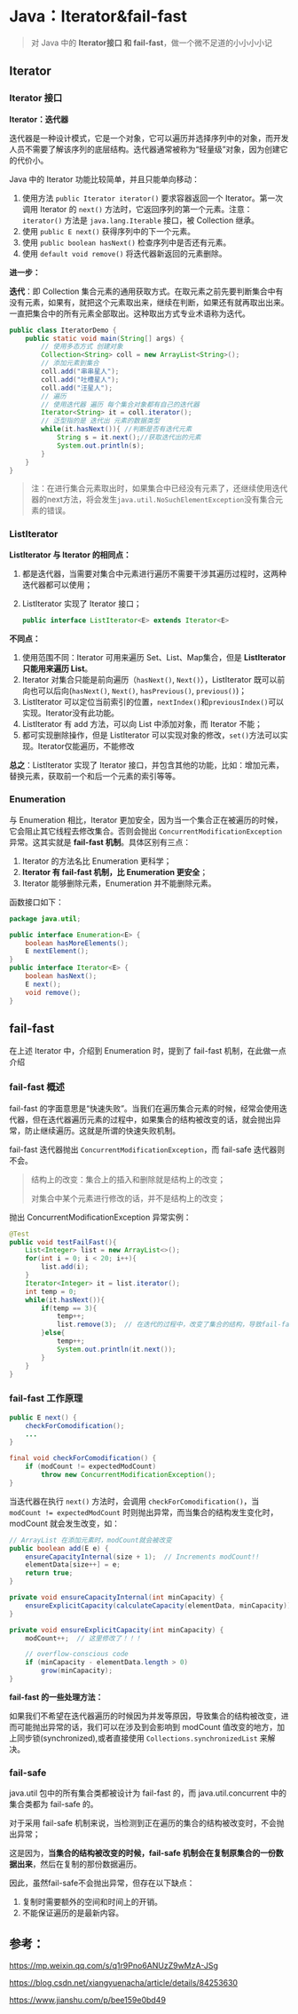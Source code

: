 # Java：Iterator&fail-fast

> 对 Java 中的 **Iterator接口 和 fail-fast**，做一个微不足道的小小小小记

## Iterator

### Iterator 接口

**Iterator：迭代器**

迭代器是一种设计模式，它是一个对象，它可以遍历并选择序列中的对象，而开发人员不需要了解该序列的底层结构。迭代器通常被称为“轻量级”对象，因为创建它的代价小。

Java 中的 Iterator 功能比较简单，并且只能单向移动：　　

1. 使用方法 `public Iterator iterator()` 要求容器返回一个 Iterator。第一次调用 Iterator 的 `next()` 方法时，它返回序列的第一个元素。注意：`iterator()` 方法是 `java.lang.Iterable` 接口，被 Collection 继承。　　
2. 使用 `public E next()` 获得序列中的下一个元素。　
3. 使用 `public boolean hasNext()` 检查序列中是否还有元素。　　
4. 使用 `default void remove()` 将迭代器新返回的元素删除。

**进一步：**

**迭代**：即 Collection 集合元素的通用获取方式。在取元素之前先要判断集合中有没有元素，如果有，就把这个元素取出来，继续在判断，如果还有就再取出出来。一直把集合中的所有元素全部取出。这种取出方式专业术语称为迭代。

```java
public class IteratorDemo {
    public static void main(String[] args) {
        // 使用多态方式 创建对象
        Collection<String> coll = new ArrayList<String>();
        // 添加元素到集合
        coll.add("串串星人");
        coll.add("吐槽星人");
        coll.add("汪星人");
        // 遍历
        // 使用迭代器 遍历 每个集合对象都有自己的迭代器
        Iterator<String> it = coll.iterator();
        // 泛型指的是 迭代出 元素的数据类型
        while(it.hasNext()){ //判断是否有迭代元素
            String s = it.next();//获取迭代出的元素
            System.out.println(s);
        }
    }
}
```

> 注：在进行集合元素取出时，如果集合中已经没有元素了，还继续使用迭代器的next方法，将会发生`java.util.NoSuchElementException`没有集合元素的错误。

### ListIterator

**ListIterator 与 Iterator 的相同点：**

1. 都是迭代器，当需要对集合中元素进行遍历不需要干涉其遍历过程时，这两种迭代器都可以使用；

2. ListIterator 实现了 Iterator 接口；

   ```java
   public interface ListIterator<E> extends Iterator<E>
   ```

**不同点：**

1. 使用范围不同：Iterator 可用来遍历 Set、List、Map集合，但是 **ListIterator 只能用来遍历 List**。
2. Iterator 对集合只能是前向遍历（`hasNext()`, `Next()`），ListIterator 既可以前向也可以后向(`hasNext()`, `Next()`, `hasPrevious()`, `previous()`)；
3. ListIterator 可以定位当前索引的位置，`nextIndex()`和`previousIndex()`可以实现。Iterator没有此功能。
4. ListIterator 有 add 方法，可以向 List 中添加对象，而 Iterator 不能；
5. 都可实现删除操作，但是 ListIterator 可以实现对象的修改，`set()`方法可以实现。Iterator仅能遍历，不能修改

**总之**：ListIterator 实现了 Iterator 接口，并包含其他的功能，比如：增加元素，替换元素，获取前一个和后一个元素的索引等等。

### Enumeration

与 Enumeration 相比，Iterator 更加安全，因为当一个集合正在被遍历的时候，它会阻止其它线程去修改集合。否则会抛出 `ConcurrentModificationException` 异常。这其实就是 **fail-fast 机制**。具体区别有三点：

1. Iterator 的方法名比 Enumeration 更科学；
2. **Iterator 有 fail-fast 机制，比 Enumeration 更安全**；
3. Iterator 能够删除元素，Enumeration 并不能删除元素。

函数接口如下：

```java
package java.util;

public interface Enumeration<E> {
    boolean hasMoreElements();
    E nextElement();
}
public interface Iterator<E> {
    boolean hasNext();
    E next();
    void remove();
}
```

## fail-fast

在上述 Iterator 中，介绍到 Enumeration 时，提到了 fail-fast 机制，在此做一点介绍

### fail-fast 概述

fail-fast 的字面意思是“快速失败”。当我们在遍历集合元素的时候，经常会使用迭代器，但在迭代器遍历元素的过程中，如果集合的结构被改变的话，就会抛出异常，防止继续遍历。这就是所谓的快速失败机制。

fail-fast 迭代器抛出 `ConcurrentModificationException`，而 fail-safe 迭代器则不会。

> 结构上的改变：集合上的插入和删除就是结构上的改变；
>
> 对集合中某个元素进行修改的话，并不是结构上的改变；

抛出 ConcurrentModificationException 异常实例：

```java
@Test
public void testFailFast(){
    List<Integer> list = new ArrayList<>();
    for(int i = 0; i < 20; i++){
        list.add(i);
    }
    Iterator<Integer> it = list.iterator();
    int temp = 0;
    while(it.hasNext()){
        if(temp == 3){
            temp++;
            list.remove(3);  // 在迭代的过程中，改变了集合的结构，导致fail-fast
        }else{
            temp++;
            System.out.println(it.next());
        }
    }
}
```

### fail-fast 工作原理

```java
public E next() {
	checkForComodification();
    ...
}

final void checkForComodification() {
    if (modCount != expectedModCount)
        throw new ConcurrentModificationException();
}
```

当迭代器在执行 `next()` 方法时，会调用 `checkForComodification()`，当`modCount != expectedModCount` 时则抛出异常，而当集合的结构发生变化时，modCount 就会发生改变，如：

```java
// ArrayList 在添加元素时，modCount就会被改变
public boolean add(E e) {
    ensureCapacityInternal(size + 1);  // Increments modCount!!
    elementData[size++] = e;
    return true;
}

private void ensureCapacityInternal(int minCapacity) {
    ensureExplicitCapacity(calculateCapacity(elementData, minCapacity));
}

private void ensureExplicitCapacity(int minCapacity) {
    modCount++;  // 这里修改了！！！

    // overflow-conscious code
    if (minCapacity - elementData.length > 0)
        grow(minCapacity);
}
```

**fail-fast 的一些处理方法：**

如果我们不希望在迭代器遍历的时候因为并发等原因，导致集合的结构被改变，进而可能抛出异常的话，我们可以在涉及到会影响到 modCount 值改变的地方，加上同步锁(synchronized),或者直接使用 `Collections.synchronizedList` 来解决。

### fail-safe

java.util 包中的所有集合类都被设计为 fail-fast 的，而 java.util.concurrent 中的集合类都为 fail-safe 的。

对于采用 fail-safe 机制来说，当检测到正在遍历的集合的结构被改变时，不会抛出异常；

这是因为，**当集合的结构被改变的时候，fail-safe 机制会在复制原集合的一份数据出来**，然后在复制的那份数据遍历。

因此，虽然fail-safe不会抛出异常，但存在以下缺点：

1. 复制时需要额外的空间和时间上的开销。
2. 不能保证遍历的是最新内容。

## 参考：

https://mp.weixin.qq.com/s/q1r9Pno6ANUzZ9wMzA-JSg

https://blog.csdn.net/xiangyuenacha/article/details/84253630

https://www.jianshu.com/p/bee159e0bd49
